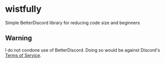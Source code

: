 # wistfully
Simple BetterDiscord library for reducing code size and beginners

## Warning
I do not condone use of BetterDiscord. Doing so would be against Discord's [Terms of Service](https://discord.com/terms).
